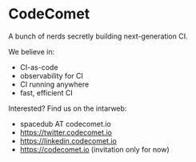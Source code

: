 # CodeComet

A bunch of nerds secretly building next-generation CI.

We believe in:
* CI-as-code
* observability for CI
* CI running anywhere
* fast, efficient CI

Interested? Find us on the intarweb:

* spacedub AT codecomet.io
* https://twitter.codecomet.io
* https://linkedin.codecomet.io
* https://codecomet.io (invitation only for now)
